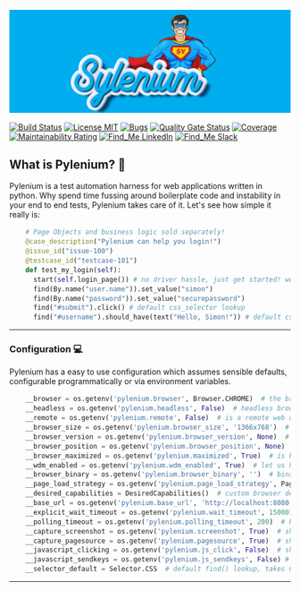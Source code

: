 ![](/.github/.images/sylenium.png)

[![Build Status](https://api.travis-ci.org/symonk/pylenium.svg?branch=master)](https://travis-ci.org/symonk/pylenium)
[![License MIT](https://img.shields.io/badge/License-MIT-brightgreen.svg)](https://github.com/symonk/pylenium/blob/master/LICENSE)
[![Bugs](https://sonarcloud.io/api/project_badges/measure?project=symonk_pylenium&metric=bugs)](https://sonarcloud.io/dashboard?id=symonk_pylenium)
[![Quality Gate Status](https://sonarcloud.io/api/project_badges/measure?project=symonk_pylenium&metric=alert_status)](https://sonarcloud.io/dashboard?id=symonk_pylenium)
[![Coverage](https://sonarcloud.io/api/project_badges/measure?project=symonk_pylenium&metric=coverage)](https://sonarcloud.io/dashboard?id=symonk_pylenium)
[![Maintainability Rating](https://sonarcloud.io/api/project_badges/measure?project=symonk_pylenium&metric=sqale_rating)](https://sonarcloud.io/dashboard?id=symonk_pylenium)
[![Find_Me LinkedIn](https://img.shields.io/badge/Find_Me-LinkedIn-brightgreen.svg)](https://www.linkedin.com/in/simonk09/)
[![Find_Me Slack](https://img.shields.io/badge/Find_Me-Slack-brightgreen.svg)](https://testersio.slack.com)

## What is Pylenium? :flags: 

Pylenium is a test automation harness for web applications written in python. Why spend time fussing around boilerplate code and instability in your end to end tests, Pylenium takes care of it. Let's see how simple it really is:

```python
    # Page Objects and business logic sold separately! 
    @case_description("Pylenium can help you login!")
    @issue_id("issue-100")
    @testcase_id("testcase-101")
    def test_my_login(self):
      start(self.login_page()) # no driver hassle, just get started! we will handle the thread-safe driver for you!
      find(By.name("user.name")).set_value("simon")
      find(By.name("password")).set_value("securepassword")
      find("#submit").click() # default css_selector lookup
      find("#username").should_have(text("Hello, Simon!")) # default css_selector lookup
```

---

### Configuration :computer:
Pylenium has a easy to use configuration which assumes sensible defaults, configurable programmatically or via environment variables.

```python
    __browser = os.getenv('pylenium.browser', Browser.CHROME)  # the browser, duh!
    __headless = os.getenv('pylenium.headless', False)  # headless browser or not?
    __remote = os.getenv('pylenium.remote', False)  # is a remote web driver for distributed testing 
    __browser_size = os.getenv('pylenium.browser_size', '1366x768')  # browser window size
    __browser_version = os.getenv('pylenium.browser_version', None)  # browser version 
    __browser_position = os.getenv('pylenium.browser_position', None)  # browser position
    __browser_maximized = os.getenv('pylenium.maximized', True)  # is browser maximized?
    __wdm_enabled = os.getenv('pylenium.wdm_enabled', True)  # let us handle webdriver binary management / download etc
    __browser_binary = os.getenv('pylenium.browser_binary', '')  # binary if you don't want to use __wdm_enabled
    __page_load_strategy = os.getenv('pylenium.page_load_strategy', PageLoadStrategy.NORMAL)  # how should pylenium load pages, (normal, fast, eager)
    __desired_capabilities = DesiredCapabilities()  # custom browser desired capabilities
    __base_url = os.getenv('pylenium.base_url', 'http://localhost:8080')  # web application base url
    __explicit_wait_timeout = os.getenv('pylenium.wait_timeout', 15000)  # predicate/explicit waiting max timeout
    __polling_timeout = os.getenv('pylenium.polling_timeout', 200)  # how often should predicate be polled for truth
    __capture_screenshot = os.getenv('pylenium.screenshot', True)  # should we capture screenshots on failure
    __capture_pagesource = os.getenv('pylenium.pagesource', True)  # should we capture page source as HTML on failure
    __javascript_clicking = os.getenv('pylenium.js_click', False)  # should pylenium click with javascript?
    __javascript_sendkeys = os.getenv('pylenium.js_sendkeys', False) # should pylenium send keys with javascript?
    __selector_default = Selector.CSS  # default find() lookup, takes CSS by default but customisable
```

---
